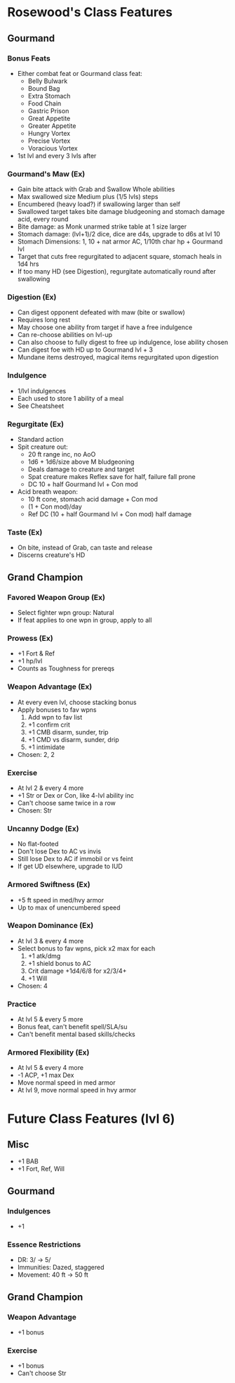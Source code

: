 # Rosewood's Class Features
## Gourmand
### Bonus Feats
- Either combat feat or Gourmand class feat:
    - Belly Bulwark
    - Bound Bag
    - Extra Stomach
    - Food Chain
    - Gastric Prison
    - Great Appetite
    - Greater Appetite
    - Hungry Vortex
    - Precise Vortex
    - Voracious Vortex
- 1st lvl and every 3 lvls after

### Gourmand's Maw (Ex)
- Gain bite attack with Grab and Swallow Whole abilities
- Max swallowed size Medium plus (1/5 lvls) steps
- Encumbered (heavy load?) if swallowing larger than self
- Swallowed target takes bite damage bludgeoning and stomach damage acid, every round
- Bite damage: as Monk unarmed strike table at 1 size larger
- Stomach damage: (lvl+1)/2 dice, dice are d4s, upgrade to d6s at lvl 10
- Stomach Dimensions: 1, 10 + nat armor AC, 1/10th char hp + Gourmand lvl
- Target that cuts free regurgitated to adjacent square, stomach heals in 1d4 hrs
- If too many HD (see Digestion), regurgitate automatically round after swallowing

### Digestion (Ex)
- Can digest opponent defeated with maw (bite or swallow)
- Requires long rest
- May choose one ability from target if have a free indulgence
- Can re-choose abilities on lvl-up
- Can also choose to fully digest to free up indulgence, lose ability chosen
- Can digest foe with HD up to Gourmand lvl + 3
- Mundane items destroyed, magical items regurgitated upon digestion

### Indulgence
- 1/lvl indulgences
- Each used to store 1 ability of a meal
- See Cheatsheet

### Regurgitate (Ex)
- Standard action
- Spit creature out:
    - 20 ft range inc, no AoO
    - 1d6 + 1d6/size above M bludgeoning
    - Deals damage to creature and target
    - Spat creature makes Reflex save for half, failure fall prone
    - DC 10 + half Gourmand lvl + Con mod
- Acid breath weapon:
    - 10 ft cone, stomach acid damage + Con mod
    - (1 + Con mod)/day
    - Ref DC (10 + half Gourmand lvl + Con mod) half damage

### Taste (Ex)
- On bite, instead of Grab, can taste and release
- Discerns creature's HD


## Grand Champion
### Favored Weapon Group (Ex)
- Select fighter wpn group: Natural
- If feat applies to one wpn in group, apply to all

### Prowess (Ex)
- +1 Fort & Ref
- +1 hp/lvl
- Counts as Toughness for prereqs

### Weapon Advantage (Ex)
- At every even lvl, choose stacking bonus
- Apply bonuses to fav wpns
    1. Add wpn to fav list
    2. +1 confirm crit
    3. +1 CMB disarm, sunder, trip
    4. +1 CMD vs disarm, sunder, drip
    5. +1 intimidate
- Chosen: 2, 2

### Exercise
- At lvl 2 & every 4 more
- +1 Str or Dex or Con, like 4-lvl ability inc
- Can't choose same twice in a row
- Chosen: Str

### Uncanny Dodge (Ex)
- No flat-footed
- Don't lose Dex to AC vs invis
- Still lose Dex to AC if immobil or vs feint
- If get UD elsewhere, upgrade to IUD

### Armored Swiftness (Ex)
- +5 ft speed in med/hvy armor
- Up to max of unencumbered speed

### Weapon Dominance (Ex)
- At lvl 3 & every 4 more
- Select bonus to fav wpns, pick x2 max for each
    1. +1 atk/dmg
    2. +1 shield bonus to AC
    3. Crit damage +1d4/6/8 for x2/3/4+
    4. +1 Will
- Chosen: 4

### Practice
- At lvl 5 & every 5 more
- Bonus feat, can't benefit spell/SLA/su
- Can't benefit mental based skills/checks

### Armored Flexibility (Ex)
- At lvl 5 & every 4 more
- -1 ACP, +1 max Dex
- Move normal speed in med armor
- At lvl 9, move normal speed in hvy armor

# Future Class Features (lvl 6)
## Misc
- +1 BAB
- +1 Fort, Ref, Will

## Gourmand
### Indulgences
- +1

### Essence Restrictions
- DR: 3/ -> 5/
- Immunities: Dazed, staggered
- Movement: 40 ft -> 50 ft

## Grand Champion
### Weapon Advantage
- +1 bonus

### Exercise
- +1 bonus
- Can't choose Str

